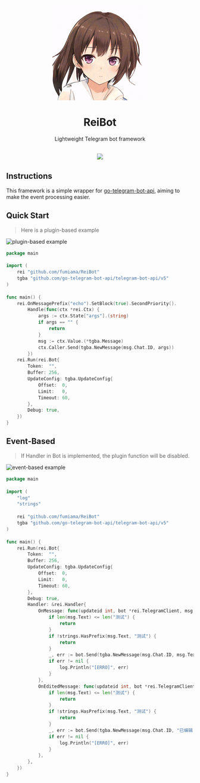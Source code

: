 <div align="center">
  <a href="https://crypko.ai/crypko/GtWYDpVMx5GYm/">
  <img src=".github/Misaki.png" alt="看板娘" width = "256">
  </a><br>

  <h1>ReiBot</h1>
  Lightweight Telegram bot framework<br><br>

  <img src="http://cmoe.azurewebsites.net/cmoe?name=ReiBot&theme=r34" /><br>

</div>

## Instructions

This framework is a simple wrapper for [go-telegram-bot-api](https://github.com/go-telegram-bot-api/telegram-bot-api), aiming to make the event processing easier.

## Quick Start
> Here is a plugin-based example

![plugin-based example](https://user-images.githubusercontent.com/41315874/171567343-f61eba4e-2bc9-49b3-af05-6446f0a73c54.png)

```go
package main

import (
	rei "github.com/fumiama/ReiBot"
	tgba "github.com/go-telegram-bot-api/telegram-bot-api/v5"
)

func main() {
	rei.OnMessagePrefix("echo").SetBlock(true).SecondPriority().
		Handle(func(ctx *rei.Ctx) {
			args := ctx.State["args"].(string)
			if args == "" {
				return
			}
			msg := ctx.Value.(*tgba.Message)
			ctx.Caller.Send(tgba.NewMessage(msg.Chat.ID, args))
		})
	rei.Run(rei.Bot{
		Token:  "",
		Buffer: 256,
		UpdateConfig: tgba.UpdateConfig{
			Offset:  0,
			Limit:   0,
			Timeout: 60,
		},
		Debug: true,
	})
}
```

## Event-Based

> If Handler in Bot is implemented, the plugin function will be disabled.

![event-based example](https://user-images.githubusercontent.com/41315874/171567349-5ff59cfa-cc3a-44a8-8158-6c76c8d433b7.png)

```go
package main

import (
	"log"
	"strings"

	rei "github.com/fumiama/ReiBot"
	tgba "github.com/go-telegram-bot-api/telegram-bot-api/v5"
)

func main() {
	rei.Run(rei.Bot{
		Token:  "",
		Buffer: 256,
		UpdateConfig: tgba.UpdateConfig{
			Offset:  0,
			Limit:   0,
			Timeout: 60,
		},
		Debug: true,
		Handler: &rei.Handler{
			OnMessage: func(updateid int, bot *rei.TelegramClient, msg *tgba.Message) {
				if len(msg.Text) <= len("测试") {
					return
				}
				if !strings.HasPrefix(msg.Text, "测试") {
					return
				}
				_, err := bot.Send(tgba.NewMessage(msg.Chat.ID, msg.Text[len("测试"):]))
				if err != nil {
					log.Println("[ERRO]", err)
				}
			},
			OnEditedMessage: func(updateid int, bot *rei.TelegramClient, msg *tgba.Message) {
				if len(msg.Text) <= len("测试") {
					return
				}
				if !strings.HasPrefix(msg.Text, "测试") {
					return
				}
				_, err := bot.Send(tgba.NewMessage(msg.Chat.ID, "已编辑："+msg.Text[len("测试"):]))
				if err != nil {
					log.Println("[ERRO]", err)
				}
			},
		},
	})
}
```
